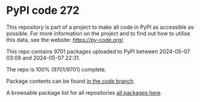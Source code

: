 # PyPI code 272

This repository is part of a project to make all code in PyPI as accessible as possible. For more information 
on the project and to find out how to utilise this data, see the website: https://py-code.org/

This repo contains 9701 packages uploaded to PyPI between 
2024-05-07 03:09 and 2024-05-07 22:31.

The repo is 100% (9701/9701) complete.

Package contents can be found [in the code branch](https://github.com/pypi-data/pypi-mirror-272/tree/code/packages).

A browsable package list for all repositories [all packages here](https://py-code.org/repositories/pypi-mirror-272).


